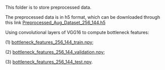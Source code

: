 This folder is to store preprocessed data.

The preprocessed data is in h5 format, which can be downloaded through this link [Preprocessed_Aug_Dataset_256_144.h5](https://drive.google.com/open?id=0B2ifRtIZ8FKkOXN4aHZ6MkpGRGM)

Using convolutional layers of VGG16 to compute bottleneck features:

(1) [bottleneck_features_256_144_train.npy](https://drive.google.com/open?id=0B2ifRtIZ8FKkRlpZWFh5akhwSDQ); 

(2) [bottleneck_features_256_144_validation.npy](https://drive.google.com/open?id=0B2ifRtIZ8FKkakZReDBhU2JNMGM);

(3) [bottleneck_features_256_144_test.npy](https://drive.google.com/open?id=0B2ifRtIZ8FKkVEVhaGd5VVU1M3M).
